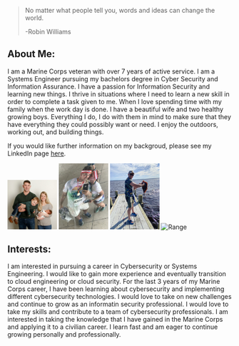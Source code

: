 >No matter what people tell you, words 
>and ideas can change the world.
>
>-Robin Williams

## About Me:
I am a Marine Corps veteran with over 7 years of active service. I am a Systems Engineer pursuing my bachelors degree in Cyber Security and Information Assurance. I have a passion 
for Information Security and learning new things. I thrive in situations where I need to learn a new skill in order to complete a task given to me. When I love spending time with 
my family when the work day is done. I have a beautiful wife and two healthy growing boys. Everything I do, I do with them in mind to make sure that they have everything they 
could possibly want or need. I enjoy the outdoors, working out, and building things. 

If you would like further information on my backgroud, please see my LinkedIn page [here](https://www.linkedin.com/in/forest-nett-a8b839151/). 

<p float="middle">
    <img src="/images/Family.jpg" width="22%" title="My family" />
    <img src="/images/ColorRun.JPG" width="22%" title="ColorRun" />
    <img src="/images/Fishing.jpg" width="22%" title="Fishing" />
    <img src="/images/Range.jpg" width="22%" title="Range" />
</p>

## Interests:
I am interested in pursuing a career in Cybersecurity or Systems Engineering. I would like to gain more experience and eventually transition to cloud engineering or cloud 
security. For the last 3 years of my Marine Corps career, I have been learning about cybersecurity and implementing different cybersecurity technologies. I would love to take on 
new challenges and continue to grow as an informatin security professional. I would love to take my skills and contribute to a team of cybersecurity professionals. I am interested 
in taking the knowledge that I have gained in the Marine Corps and applying it to a civilian career. I learn fast and am eager to continue growing personally and professionally.

